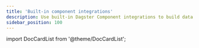 ```yaml
---
title: 'Built-in component integrations'
description: Use built-in Dagster Component integrations to build data pipelines that make use of third-party tools and services.
sidebar_position: 100
---
```


import DocCardList from '@theme/DocCardList';

<DocCardList />
